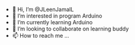 - 👋 Hi, I’m @JLeenJamalL
- 👀 I’m interested in program Arduino
- 🌱 I’m currently learning Arduino
- 💞️ I’m looking to collaborate on learning buddy
- 📫 How to reach me ...

<!---
JLeenJamalL/JLeenJamalL is a ✨ special ✨ repository because its `README.md` (this file) appears on your GitHub profile.
You can click the Preview link to take a look at your changes.
--->
